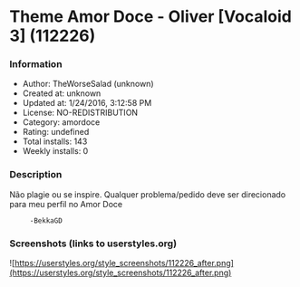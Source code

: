 # Theme Amor Doce - Oliver [Vocaloid 3] (112226)

### Information
- Author: TheWorseSalad (unknown)
- Created at: unknown
- Updated at: 1/24/2016, 3:12:58 PM
- License: NO-REDISTRIBUTION
- Category: amordoce
- Rating: undefined
- Total installs: 143
- Weekly installs: 0


### Description
Não plagie ou se inspire. Qualquer problema/pedido deve ser direcionado para meu perfil no Amor Doce 

         -BekkaGD


### Screenshots (links to userstyles.org)
![https://userstyles.org/style_screenshots/112226_after.png](https://userstyles.org/style_screenshots/112226_after.png)


